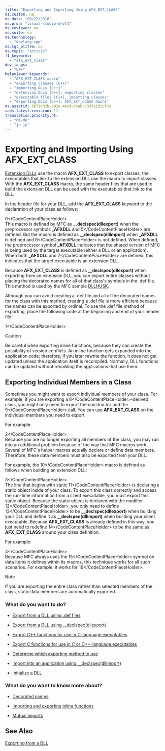 ```yaml
---
title: "Exporting and Importing Using AFX_EXT_CLASS"
ms.custom: na
ms.date: "09/22/2016"
ms.prod: "visual-studio-dev14"
ms.reviewer: na
ms.suite: na
ms.technology: 
  - "devlang-cpp"
ms.tgt_pltfrm: na
ms.topic: "article"
f1_keywords: 
  - "afx_ext_class"
dev_langs: 
  - "C++"
helpviewer_keywords: 
  - "AFX_EXT_CLASS macro"
  - "exporting classes [C++]"
  - "importing DLLs [C++]"
  - "extension DLLs [C++], exporting classes"
  - "executable files [C++], importing classes"
  - "exporting DLLs [C++], AFX_EXT_CLASS macro"
ms.assetid: 6b72cb2b-e92e-4ecd-bcab-c335e1d1cfde
caps.latest.revision: 11
translation.priority.ht: 
  - "de-de"
  - "ja-jp"
---
```

# Exporting and Importing Using AFX_EXT_CLASS
[Extension DLLs](../vs140/extension-dlls--overview.md) use the macro **AFX_EXT_CLASS** to export classes; the executables that link to the extension DLL use the macro to import classes. With the **AFX_EXT_CLASS** macro, the same header files that are used to build the extension DLL can be used with the executables that link to the DLL.  
  
 In the header file for your DLL, add the **AFX_EXT_CLASS** keyword to the declaration of your class as follows:  
  
<CodeContentPlaceHolder>0\</CodeContentPlaceHolder>  
 This macro is defined by MFC as **__declspec(dllexport)** when the preprocessor symbols **_AFXDLL** and <CodeContentPlaceHolder>5\</CodeContentPlaceHolder> are defined. But the macro is defined as **__declspec(dllimport)** when **_AFXDLL** is defined and <CodeContentPlaceHolder>6\</CodeContentPlaceHolder> is not defined. When defined, the preprocessor symbol **_AFXDLL** indicates that the shared version of MFC is being used by the target executable (either a DLL or an application). When both **_AFXDLL** and <CodeContentPlaceHolder>7\</CodeContentPlaceHolder> are defined, this indicates that the target executable is an extension DLL.  
  
 Because **AFX_EXT_CLASS** is defined as **__declspec(dllexport)** when exporting from an extension DLL, you can export entire classes without placing the decorated names for all of that class's symbols in the .def file. This method is used by the MFC sample [DLLHUSK](assetId:///dfcaa6ff-b8e2-4efd-8100-ee3650071f90).  
  
 Although you can avoid creating a .def file and all of the decorated names for the class with this method, creating a .def file is more efficient because the names can be exported by ordinal. To use the .def file method of exporting, place the following code at the beginning and end of your header file:  
  
<CodeContentPlaceHolder>1\</CodeContentPlaceHolder>  
> [!CAUTION]
>  Be careful when exporting inline functions, because they can create the possibility of version conflicts. An inline function gets expanded into the application code; therefore, if you later rewrite the function, it does not get updated unless the application itself is recompiled. Normally, DLL functions can be updated without rebuilding the applications that use them.  
  
## Exporting Individual Members in a Class  
 Sometimes you might want to export individual members of your class. For example, if you are exporting a <CodeContentPlaceHolder>8\</CodeContentPlaceHolder>-derived class, you might only need to export the constructor and the <CodeContentPlaceHolder>9\</CodeContentPlaceHolder> call. You can use **AFX_EXT_CLASS** on the individual members you need to export.  
  
 For example:  
  
<CodeContentPlaceHolder>2\</CodeContentPlaceHolder>  
 Because you are no longer exporting all members of the class, you may run into an additional problem because of the way that MFC macros work. Several of MFC's helper macros actually declare or define data members. Therefore, these data members must also be exported from your DLL.  
  
 For example, the <CodeContentPlaceHolder>10\</CodeContentPlaceHolder> macro is defined as follows when building an extension DLL:  
  
<CodeContentPlaceHolder>3\</CodeContentPlaceHolder>  
 The line that begins with static <CodeContentPlaceHolder>11\</CodeContentPlaceHolder> is declaring a static object inside of your class. To export this class correctly and access the run-time information from a client executable, you must export this static object. Because the static object is declared with the modifier <CodeContentPlaceHolder>12\</CodeContentPlaceHolder>, you only need to define <CodeContentPlaceHolder>13\</CodeContentPlaceHolder> to be **__declspec(dllexport)** when building your DLL and define it as **__declspec(dllimport)** when building your client executable. Because **AFX_EXT_CLASS** is already defined in this way, you just need to redefine <CodeContentPlaceHolder>14\</CodeContentPlaceHolder> to be the same as **AFX_EXT_CLASS** around your class definition.  
  
 For example:  
  
<CodeContentPlaceHolder>4\</CodeContentPlaceHolder>  
 Because MFC always uses the <CodeContentPlaceHolder>15\</CodeContentPlaceHolder> symbol on data items it defines within its macros, this technique works for all such scenarios. For example, it works for <CodeContentPlaceHolder>16\</CodeContentPlaceHolder>.  
  
> [!NOTE]
>  If you are exporting the entire class rather than selected members of the class, static data members are automatically exported.  
  
### What do you want to do?  
  
-   [Export from a DLL using .def files](../vs140/exporting-from-a-dll-using-def-files.md)  
  
-   [Export from a DLL using __declspec(dllexport)](../vs140/exporting-from-a-dll-using-__declspec-dllexport-.md)  
  
-   [Export C++ functions for use in C-language executables](../vs140/exporting-c---functions-for-use-in-c-language-executables.md)  
  
-   [Export C functions for use in C or C++-language executables](../vs140/exporting-c-functions-for-use-in-c-or-c---language-executables.md)  
  
-   [Determine which exporting method to use](../vs140/determining-which-exporting-method-to-use.md)  
  
-   [Import into an application using __declspec(dllimport)](../vs140/importing-into-an-application-using-__declspec-dllimport-.md)  
  
-   [Initialize a DLL](../vs140/initializing-a-dll.md)  
  
### What do you want to know more about?  
  
-   [Decorated names](../vs140/decorated-names.md)  
  
-   [Importing and exporting inline functions](../vs140/importing-and-exporting-inline-functions.md)  
  
-   [Mutual imports](../vs140/mutual-imports.md)  
  
## See Also  
 [Exporting from a DLL](../vs140/exporting-from-a-dll.md)